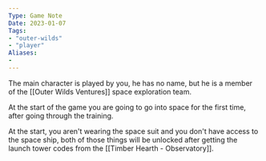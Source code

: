 ```yaml
---
Type: Game Note
Date: 2023-01-07
Tags:
- "outer-wilds"
- "player"
Aliases:
- 
---
```

The main character is played by you, he has no name, but he is a member of the [[Outer Wilds Ventures]] space exploration team.

At the start of the game you are going to go into space for the first time, after going through the training.

At the start, you aren't wearing the space suit and you don't have access to the space ship, both of those things will be unlocked after getting the launch tower codes from the [[Timber Hearth - Observatory]].